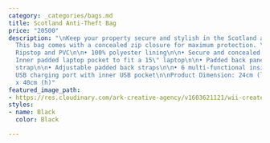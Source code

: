 ```yaml
---
category: _categories/bags.md
title: Scotland Anti-Theft Bag
price: "20500"
description: "\nKeep your property secure and stylish in the Scotland anti-theft bag.
  This bag comes with a concealed zip closure for maximum protection. \n\nKey Features:\n\n•
  Ripstop and PVC\n\n• 100% polyester lining\n\n• Secure and concealed zip closure\n\n•
  Inner padded laptop pocket to fit a 15\" laptop\n\n• Padded back panel with a luggage
  strap\n\n• Adjustable padded back straps\n\n• 6 multi-functional inside pockets\n\n•
  USB charging port with inner USB pocket\n\nProduct Dimension: 24cm (l) x 18cm (w)
  x 40cm (h)"
featured_image_path:
- https://res.cloudinary.com/ark-creative-agency/v1603621121/wii-create/uploads/Scotland-Yard-Anti-Theft-Laptop-Backpack-IDEA-SCY-BL_default_pkddpw.png
styles:
- name: Black
  color: Black

---
```


